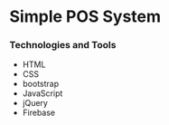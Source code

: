 # Simple POS System
### Technologies and Tools
- HTML
- CSS
- bootstrap
- JavaScript
- jQuery
- Firebase

